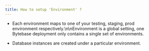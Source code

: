 ```yaml
---
title: How to setup 'Environment' ?
---
```


- Each environment maps to one of your testing, staging, prod environment respectively.\n\nEnvironment is a global setting, one Bytebase deployment only contains a single set of environments.

- Database instances are created under a particular environment.